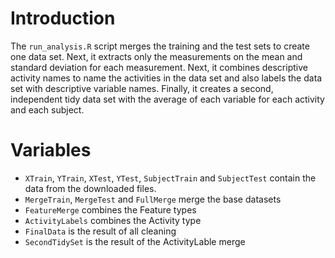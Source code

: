 # Introduction


  The `run_analysis.R` script merges the training and the test sets to create one data set. Next, it extracts only the measurements on       the mean and standard deviation for each measurement. Next, it combines descriptive activity names to name the activities in the           data set and also labels the data set with descriptive variable names. Finally, it creates a second, independent tidy data set with   the   average of each variable for each activity and each subject.

# Variables

* `XTrain`, `YTrain`, `XTest`, `YTest`, `SubjectTrain` and `SubjectTest` contain the data from the downloaded files.
* `MergeTrain`, `MergeTest` and `FullMerge` merge the base datasets
* `FeatureMerge` combines the Feature types
* `ActivityLabels` combines the Activity type
* `FinalData` is the result of all cleaning
* `SecondTidySet` is the result of the ActivityLable merge

# 
